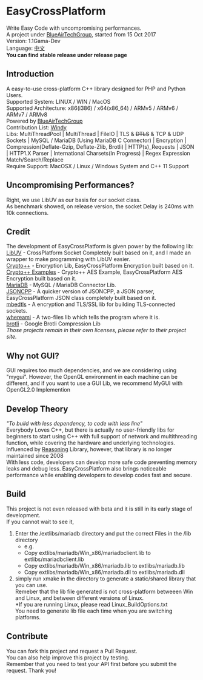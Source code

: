 ﻿# EasyCrossPlatform
Write Easy Code with uncompromising performances.  
A project under [BlueAirTechGroup](https://github.com/BlueAirTechGroup), started from 15 Oct 2017  
Version: 1.1Gama-Dev  
Language: [中文](README-ch.md)  
**You can find stable release under release page**  
## Introduction
A easy-to-use cross-platform C++ library designed for PHP and Python Users.  
Supported System: LINUX / WIN / MacOS  
Supported Architecture: x86(i386) / x64(x86_64) / ARMv5 / ARMv6 / ARMv7 / ARMv8  
Powered by [BlueAirTechGroup](https://www.xsyds.cn/)  
Contribution List: [Windy](https://github.com/ToiletCommander)  
Libs: MultiThreadPool | MultiThread | FileIO | TLS & ~~DTLS~~ & TCP & UDP Sockets | MySQL / MariaDB (Using MariaDB C Connector) | Encryption | Compression(Deflate-Gzip, Deflate-Zlib, Brotli) | HTTP(s)_Requests | JSON | HTTP1.X Parser | International Charsets(In Progress) | Regex Expression Match/Search/Replace  
Require Support: MacOSX / Linux / Windows System and C++ 11 Support  
## Uncompromising Performances?
Right, we use LibUV as our basis for our socket class.  
As benchmark showed, on release version, the socket Delay is 240ms with 10k connections.  
## Credit
The development of EasyCrossPlatform is given power by the following lib:  
[LibUV](https://github.com/libuv/libuv) - CrossPlatform Socket Completely built based on it, and I made an wrapper to make programming with LibUV easier.  
[Crypto++](https://github.com/weidai11/cryptopp) - Encryption Lib, EasyCrossPlatform Encryption built based on it.  
[Crypto++ Examples](https://github.com/sechaser/CryptoPP) - Crypto++ AES Example, EasyCrossPlatform AES Encryption built based on it.  
[MariaDB](https://mariadb.com/downloads/mariadb-tx/connector) - MySQL / MariaDB Connector Lib.  
[JSONCPP](https://github.com/henshao/jsoncpp) - A quicker version of JSONCPP, a JSON parser, EasyCrossPlatform JSON class completely built based on it.  
[mbedtls](https://github.com/ARMmbed/mbedtls) - A encryption and TLS/SSL lib for building TLS-connected sockets.  
[whereami](https://github.com/gpakosz/whereami) - A two-files lib which tells the program where it is.  
[brotli](https://github.com/google/brotli) - Google Brotli Compression Lib  
*Those projects remain in their own licenses, please refer to their project site.*  
## Why not GUI?
GUI requires too much dependencies, and we are considering using "mygui". However, the OpenGL environment in each machine can be different, and if you want to use a GUI Lib, we recommend MyGUI with OpenGL2.0 Implemention  
## Develop Theory
*"To build with less dependency, to code with less line"*  
Everybody Loves C++, but there is actually no user-friendly libs for beginners to start using C++ with full support of network and multithreading function, while covering the hardware and underlying technologies.   
Influenced by [Reasoning](http://reasoning.biz) Library, however, that library is no longer maintained since 2008  
With less code, developers can develop more safe code preventing memory leaks and debug less. EasyCrossPlatform also brings noticeable performance while enabling developers to develop codes fast and secure.  
## Build
This project is not even released with beta and it is still in its early stage of development.  
If you cannot wait to see it, 
1) Enter the /extlibs/mariadb directory and put the correct Files in the /lib directory  
	- e.g. 
	- Copy extlibs/mariadb/Win_x86/mariadbclient.lib to extlibs/mariadbclient.lib
	- Copy extlibs/mariadb/Win_x86/mariadb.lib to extlibs/mariadb.lib
	- Copy extlibs/mariadb/Win_x86/mariadb.dll to extlibs/mariadb.dll
2) simply run xmake in the directory to generate a static/shared library that you can use.  
Remeber that the lib file generated is not cross-platform betweeen Win and Linux, and between different versions of Linux.  
*If you are running Linux, please read Linux_BuildOptions.txt  
You need to generate lib file each time when you are switching platforms.  
## Contribute
You can fork this project and request a Pull Request.   
You can also help improve this project by testing.   
Remember that you need to test your API first before you submit the request. Thank you!  